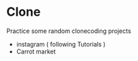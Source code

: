 # Clone
Practice some random clonecoding projects
- instagram ( following Tutorials )
- Carrot market 

